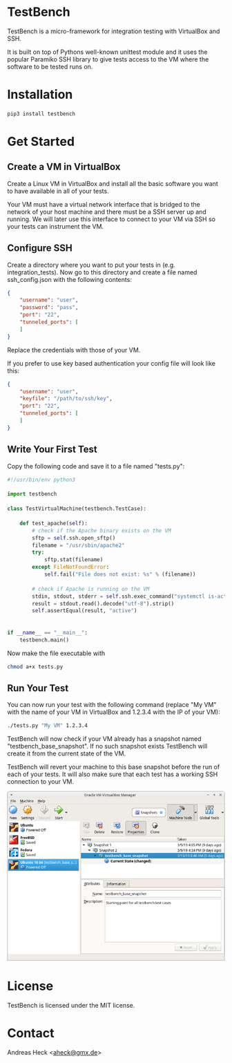 # TestBench #

TestBench is a micro-framework for integration testing with VirtualBox and SSH.

It is built on top of Pythons well-known unittest module and it uses the
popular Paramiko SSH library to give tests access to the VM where the software
to be tested runs on.

# Installation #

```bash
pip3 install testbench
```

# Get Started #

## Create a VM in VirtualBox ##

Create a Linux VM in VirtualBox and install all the basic software you want to
have available in all of your tests.

Your VM must have a virtual network interface that is bridged to the network
of your host machine and there must be a SSH server up and running. We will
later use this interface to connect to your VM via SSH so your tests can
instrument the VM.

## Configure SSH ##

Create a directory where you want to put your tests in (e.g. integration_tests).
Now go to this directory and create a file named ssh_config.json with the
following contents:

```json
{
    "username": "user",
    "password": "pass",
    "port": "22",
    "tunneled_ports": [
    ]
}
```

Replace the credentials with those of your VM.

If you prefer to use key based authentication your config file will look like
this:

```json
{
    "username": "user",
    "keyfile": "/path/to/ssh/key",
    "port": "22",
    "tunneled_ports": [
    ]
}
```

## Write Your First Test ##

Copy the following code and save it to a file named "tests.py":

```python
#!/usr/bin/env python3

import testbench

class TestVirtualMachine(testbench.TestCase):

    def test_apache(self):
        # check if the Apache binary exists on the VM
        sftp = self.ssh.open_sftp()
        filename = "/usr/sbin/apache2"
        try:
            sftp.stat(filename)
        except FileNotFoundError:
            self.fail("File does not exist: %s" % (filename))

        # check if Apache is running on the VM
        stdin, stdout, stderr = self.ssh.exec_command("systemctl is-active apache2")
        result = stdout.read().decode("utf-8").strip()
        self.assertEqual(result, "active")


if __name__ == "__main__":
    testbench.main()
```

Now make the file executable with

```bash
chmod a+x tests.py
```

## Run Your Test ##

You can now run your test with the following command (replace "My VM" with the
name of your VM in VirtualBox and 1.2.3.4 with the IP of your VM):

```bash
./tests.py "My VM" 1.2.3.4
```

TestBench will now check if your VM already has a snapshot named
"testbench_base_snapshot". If no such snapshot exists TestBench will create it
from the current state of the VM.

TestBench will revert your machine to this base snapshot before the run of each
of your tests. It will also make sure that each test has a working SSH
connection to your VM.

![Base Snapshot in VirtualBox](/pics/vbox-snapshots.png)

# License #

TestBench is licensed under the MIT license.

# Contact #

Andreas Heck <<aheck@gmx.de>>
